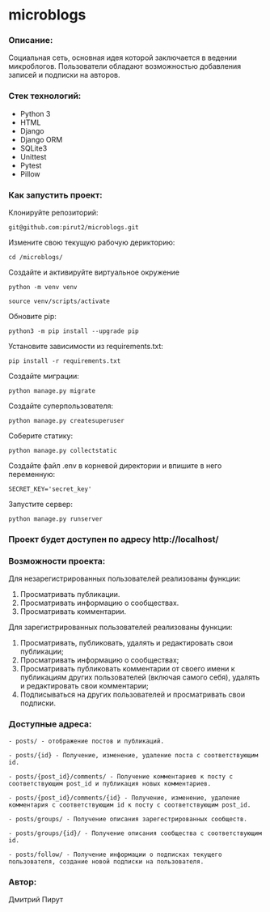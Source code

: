 # microblogs

### Описание:
Cоциальная сеть, основная идея которой заключается в ведении микроблогов. 
Пользователи обладают возможностью добавления записей и подписки на авторов.

### Стек технологий:
- Python 3
- HTML
- Django
- Django ORM
- SQLite3
- Unittest
- Pytest
- Pillow

### Как запустить проект:

Клонируйте репозиторий:
```
git@github.com:pirut2/microblogs.git
```

Измените свою текущую рабочую дерикторию:
```
cd /microblogs/
```

Создайте и активируйте виртуальное окружение

```
python -m venv venv
```

```
source venv/scripts/activate
```

Обновите pip:
```
python3 -m pip install --upgrade pip
```

Установите зависимости из requirements.txt:

```
pip install -r requirements.txt
```

Создайте миграции:

```
python manage.py migrate
```

Создайте суперпользователя:

```
python manage.py createsuperuser
```

Соберите статику:

```
python manage.py collectstatic
```

Создайте файл .env в корневой директории и впишите в него переменную:

```
SECRET_KEY='secret_key'
```

Запустите сервер:

```
python manage.py runserver
```

### Проект будет доступен по адресу http://localhost/

### Возможности проекта:
Для незарегистрированных пользователей реализованы функции:
1. Просматривать публикации.
2. Просматривать информацию о сообществах.
3. Просматривать комментарии.

Для зарегистрированных пользователей реализованы функции:
1. Просматривать, публиковать, удалять и редактировать свои публикации;
2. Просматривать информацию о сообществах;
3. Просматривать публиковать комментарии от своего имени к публикациям других пользователей (включая самого себя), удалять и редактировать свои комментарии;
4. Подписываться на других пользователей и просматривать свои подписки.

### Доступные адреса:
```
- posts/ - отображение постов и публикаций.
```
```
- posts/{id} - Получение, изменение, удаление поста с соответствующим id.
```
```
- posts/{post_id}/comments/ - Получение комментариев к посту с соответствующим post_id и публикация новых комментариев.
```
```
- posts/{post_id}/comments/{id} - Получение, изменение, удаление комментария с соответствующим id к посту с соответствующим post_id.
```
```
- posts/groups/ - Получение описания зарегестрированных сообществ.
```
```
- posts/groups/{id}/ - Получение описания сообщества с соответствующим id.
```
```
- posts/follow/ - Получение информации о подписках текущего пользователя, создание новой подписки на пользователя.
```

### Автор:

Дмитрий Пирут
